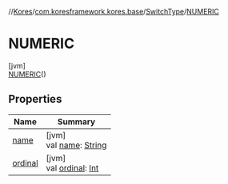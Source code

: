 //[Kores](../../../../index.md)/[com.koresframework.kores.base](../../index.md)/[SwitchType](../index.md)/[NUMERIC](index.md)

# NUMERIC

[jvm]\
[NUMERIC](index.md)()

## Properties

| Name | Summary |
|---|---|
| [name](name.md) | [jvm]<br>val [name](name.md): [String](https://kotlinlang.org/api/latest/jvm/stdlib/kotlin/-string/index.html) |
| [ordinal](ordinal.md) | [jvm]<br>val [ordinal](ordinal.md): [Int](https://kotlinlang.org/api/latest/jvm/stdlib/kotlin/-int/index.html) |
